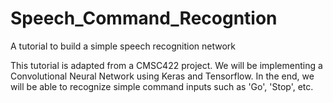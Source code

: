 # Speech_Command_Recogntion
A tutorial to build a simple speech recognition network

This tutorial is adapted from a CMSC422 project. We will be implementing a Convolutional Neural Network using Keras and Tensorflow. In the end, we will be able to recognize simple command inputs such as 'Go', 'Stop', etc.
